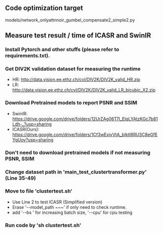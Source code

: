 ## Code optimization target
models/network_onlyattnnoir_gumbel_compensate2_simple2.py

## Measure test result / time of ICASR and SwinIR

### Install Pytorch and other stuffs (please refer to requirements.txt).

### Get DIV2K validation dataset for measuring the runtime
- HR: http://data.vision.ee.ethz.ch/cvl/DIV2K/DIV2K_valid_HR.zip
- LR: http://data.vision.ee.ethz.ch/cvl/DIV2K/DIV2K_valid_LR_bicubic_X2.zip

### Download Pretrained models to report PSNR and SSIM
- SwinIR: https://drive.google.com/drive/folders/12UrZAg06T7l_ElqLYAtzKGc7b81Ldh-_?usp=sharing
- ICASR(Ours): https://drive.google.com/drive/folders/1Cf3wExjvVtA_bIktI8RU3C8eGfEYgUoy?usp=sharing


### Don't need to download pretrained models if not measuring PSNR, SSIM

### Change dataset path in 'main_test_clustertransformer.py' (Line 35-49)

### Move to file 'clustertest.sh'
- Use Line 2 to test ICASR (Simplified version)
- Erase '--model_path ~~~' if only need to check runtime.
- add '--bs ' for increasing batch size, '--cpu' for cpu testing


### Run code by 'sh clustertest.sh'